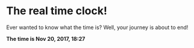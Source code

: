 # The real time clock!

Ever wanted to know what the time is? Well, your journey is about to end!

**The time is Nov 20, 2017, 18:27**